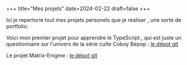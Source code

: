 +++
title="Mes projets"
date=2024-02-22
draft=false
+++

Ici je repertorie tout mes projets personels que je réaliser , une sorte de portfolio:

Voici mon premier projet pour apprendre le TypeScript , qui est juste un questionnaire sur l'univers de la série culte Coboy Bepop : [le dépot git](https://github.com/LeCodeEtMoi/CoboyBepopQuiz)

Le projet Matrix-Enigme : [le dépot git](https://github.com/LeCodeEtMoi/Matrix-Enigme)